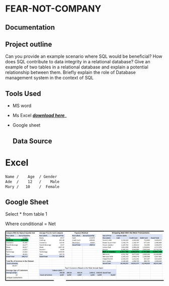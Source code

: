 # FEAR-NOT-COMPANY
## Documentation 
## Project outline
Can you provide an example scenario where SQL would be beneficial?
How does SQL contribute to data integrity in a relational database?
Give an example of two tables in a relational database and explain a potential relationship between them.
Briefly explain the role of Database management system in the context of SQL

## Tools Used
* MS word
* Ms Excel _**[download here](https.microsoft.com)**__
* Google sheet

  ## Data Source
# Excel
```
Name /    Age  / Gender
Ade  /    12   /    Male
Mary /   10    /  Female 

```
## Google Sheet
Select * from table 1

Where  conditional = Net 

![](Analysi-2.jpg)

